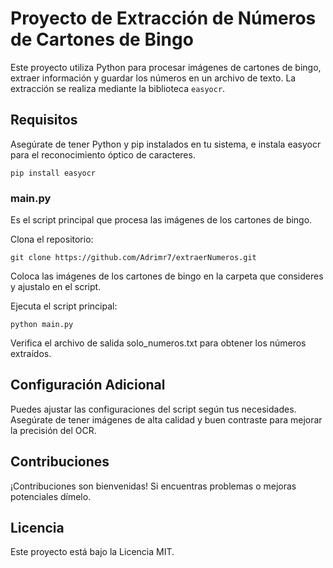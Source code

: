 # Proyecto de Extracción de Números de Cartones de Bingo

Este proyecto utiliza Python para procesar imágenes de cartones de bingo, extraer información y guardar los números en un archivo de texto. La extracción se realiza mediante la biblioteca `easyocr`.

## Requisitos

Asegúrate de tener Python y pip instalados en tu sistema, e instala easyocr para el reconocimiento óptico de caracteres.

````
pip install easyocr
````


### main.py
Es el script principal que procesa las imágenes de los cartones de bingo.

Clona el repositorio:


````
git clone https://github.com/Adrimr7/extraerNumeros.git
````


Coloca las imágenes de los cartones de bingo en la carpeta que consideres y ajustalo en el script.

Ejecuta el script principal:
````
python main.py
````
Verifica el archivo de salida solo_numeros.txt para obtener los números extraídos.

## Configuración Adicional

Puedes ajustar las configuraciones del script según tus necesidades.
Asegúrate de tener imágenes de alta calidad y buen contraste para mejorar la precisión del OCR.

## Contribuciones

¡Contribuciones son bienvenidas! Si encuentras problemas o mejoras potenciales dímelo.

## Licencia
Este proyecto está bajo la Licencia MIT.
